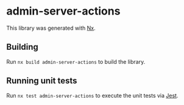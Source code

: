 # admin-server-actions

This library was generated with [Nx](https://nx.dev).

## Building

Run `nx build admin-server-actions` to build the library.

## Running unit tests

Run `nx test admin-server-actions` to execute the unit tests via [Jest](https://jestjs.io).

